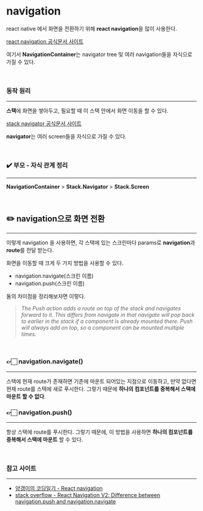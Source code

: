 # navigation

react native 에서 화면을 전환하기 위해 **react navigation**을 많이 사용한다.

[react navigation 공식문서 사이트](https://reactnavigation.org/docs/getting-started/)

여기서 **NavigationContainer**는 navigator tree 및 여러 navigation들을 자식으로 가질 수 있다.

<br>

### 동작 원리

---

**스택**에 화면을 쌓아두고, 필요할 때 이 스택 안에서 화면 이동을 할 수 있다.

[stack navigator 공식문서 사이트](https://reactnavigation.org/docs/stack-navigator/)

**navigator**는 여러 screen들을 자식으로 가질 수 있다.

<br>

### ✔️ 부모 - 자식 관계 정리

---

**NavigationContainer** > **Stack.Navigator** > **Stack.Screen**

<br>

## ✏️ navigation으로 화면 전환

---

이렇게 navigation 을 사용하면, 각 스택에 있는 스크린마다 params로 **navigation**과 **route**를 전달 받는다.

화면을 이동할 때 크게 두 가지 방법을 사용할 수 있다.

- navigation.navigate(스크린 이름)
- navigation.push(스크린 이름)

둘의 차이점을 정리해보자면 이렇다.

> _The Push action adds a route on top of the stack and navigates forward to it. This differs from navigate in that navigate will pop back to earlier in the stack if a component is already mounted there. Push will always add on top, so a component can be mounted multiple times._

<br>

### 👉🏻 navigation.navigate()

---

스택에 현재 route가 존재하면 기존에 마운트 되어있는 지점으로 이동하고, 만약 없다면 현재 route를 스택에 새로 푸시한다. 그렇기 때문에 **하나의 컴포넌트를 중복해서 스택에 마운트 할 수 없다**.

### 👉🏻 navigation.push()

---

항상 스택에 route를 푸시한다. 그렇기 때문에, 이 방법을 사용하면 **하나의 컴포넌트를 중복해서 스택에 마운트** 할 수 있다.

<br>

### 참고 사이트

---

- [양갱이의 코딩일기 - React navigation](https://velog.io/@psj8532/React-navigation)
- [stack overflow - React Navigation V2: Difference between navigation.push and navigation.navigate](https://stackoverflow.com/questions/51090135/react-navigation-v2-difference-between-navigation-push-and-navigation-navigate)
